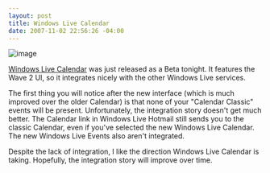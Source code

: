 ```yaml
---
layout: post
title: Windows Live Calendar
date: 2007-11-02 22:56:26 -04:00
---
```


![image](http://www.liveside.net/blogs/main/WindowsLiveWriter/WindowsLiveCalendarsIsNowOut_1089/image_thumb.png)

[Windows Live Calendar](http://calendar.live.com/) was just released as a Beta tonight. It features the Wave 2 UI, so it integrates nicely with the other Windows Live services.

The first thing you will notice after the new interface (which is much improved over the older Calendar) is that none of your "Calendar Classic" events will be present. Unfortunately, the integration story doesn't get much better. The Calendar link in Windows Live Hotmail still sends you to the classic Calendar, even if you've selected the new Windows Live Calendar. The new Windows Live Events also aren't integrated.

Despite the lack of integration, I like the direction Windows Live Calendar is taking. Hopefully, the integration story will improve over time.
